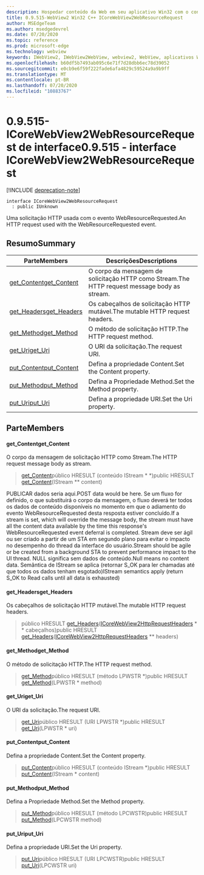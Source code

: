 ```yaml
---
description: Hospedar conteúdo da Web em seu aplicativo Win32 com o controle WebView2 do Microsoft Edge
title: 0.9.515-WebView2 Win32 C++ ICoreWebView2WebResourceRequest
author: MSEdgeTeam
ms.author: msedgedevrel
ms.date: 07/20/2020
ms.topic: reference
ms.prod: microsoft-edge
ms.technology: webview
keywords: IWebView2, IWebView2WebView, webview2, WebView, aplicativos Win32, Win32, Edge, ICoreWebView2, ICoreWebView2Controller, controle do navegador, HTML Edge
ms.openlocfilehash: b60df5b7493ab095c6e71f7d28dbb6ec78d39052
ms.sourcegitcommit: e0cb9e6f59f222fade6afa4829c59524a9a9b9ff
ms.translationtype: MT
ms.contentlocale: pt-BR
ms.lasthandoff: 07/20/2020
ms.locfileid: "10883767"
---
```

# <span data-ttu-id="80abf-104">0.9.515-ICoreWebView2WebResourceRequest de interface</span><span class="sxs-lookup"><span data-stu-id="80abf-104">0.9.515 - interface ICoreWebView2WebResourceRequest</span></span> 

[!INCLUDE [deprecation-note](../../includes/deprecation-note.md)]

```
interface ICoreWebView2WebResourceRequest
  : public IUnknown
```

<span data-ttu-id="80abf-105">Uma solicitação HTTP usada com o evento WebResourceRequested.</span><span class="sxs-lookup"><span data-stu-id="80abf-105">An HTTP request used with the WebResourceRequested event.</span></span>

## <span data-ttu-id="80abf-106">Resumo</span><span class="sxs-lookup"><span data-stu-id="80abf-106">Summary</span></span>

 <span data-ttu-id="80abf-107">Parte</span><span class="sxs-lookup"><span data-stu-id="80abf-107">Members</span></span>                        | <span data-ttu-id="80abf-108">Descrições</span><span class="sxs-lookup"><span data-stu-id="80abf-108">Descriptions</span></span>
--------------------------------|---------------------------------------------
[<span data-ttu-id="80abf-109">get_Content</span><span class="sxs-lookup"><span data-stu-id="80abf-109">get_Content</span></span>](#get_content) | <span data-ttu-id="80abf-110">O corpo da mensagem de solicitação HTTP como Stream.</span><span class="sxs-lookup"><span data-stu-id="80abf-110">The HTTP request message body as stream.</span></span>
[<span data-ttu-id="80abf-111">get_Headers</span><span class="sxs-lookup"><span data-stu-id="80abf-111">get_Headers</span></span>](#get_headers) | <span data-ttu-id="80abf-112">Os cabeçalhos de solicitação HTTP mutável.</span><span class="sxs-lookup"><span data-stu-id="80abf-112">The mutable HTTP request headers.</span></span>
[<span data-ttu-id="80abf-113">get_Method</span><span class="sxs-lookup"><span data-stu-id="80abf-113">get_Method</span></span>](#get_method) | <span data-ttu-id="80abf-114">O método de solicitação HTTP.</span><span class="sxs-lookup"><span data-stu-id="80abf-114">The HTTP request method.</span></span>
[<span data-ttu-id="80abf-115">get_Uri</span><span class="sxs-lookup"><span data-stu-id="80abf-115">get_Uri</span></span>](#get_uri) | <span data-ttu-id="80abf-116">O URI da solicitação.</span><span class="sxs-lookup"><span data-stu-id="80abf-116">The request URI.</span></span>
[<span data-ttu-id="80abf-117">put_Content</span><span class="sxs-lookup"><span data-stu-id="80abf-117">put_Content</span></span>](#put_content) | <span data-ttu-id="80abf-118">Defina a propriedade Content.</span><span class="sxs-lookup"><span data-stu-id="80abf-118">Set the Content property.</span></span>
[<span data-ttu-id="80abf-119">put_Method</span><span class="sxs-lookup"><span data-stu-id="80abf-119">put_Method</span></span>](#put_method) | <span data-ttu-id="80abf-120">Defina a Propriedade Method.</span><span class="sxs-lookup"><span data-stu-id="80abf-120">Set the Method property.</span></span>
[<span data-ttu-id="80abf-121">put_Uri</span><span class="sxs-lookup"><span data-stu-id="80abf-121">put_Uri</span></span>](#put_uri) | <span data-ttu-id="80abf-122">Defina a propriedade URI.</span><span class="sxs-lookup"><span data-stu-id="80abf-122">Set the Uri property.</span></span>

## <span data-ttu-id="80abf-123">Parte</span><span class="sxs-lookup"><span data-stu-id="80abf-123">Members</span></span>

#### <span data-ttu-id="80abf-124">get_Content</span><span class="sxs-lookup"><span data-stu-id="80abf-124">get_Content</span></span> 

<span data-ttu-id="80abf-125">O corpo da mensagem de solicitação HTTP como Stream.</span><span class="sxs-lookup"><span data-stu-id="80abf-125">The HTTP request message body as stream.</span></span>

> <span data-ttu-id="80abf-126">[get_Content](#get_content)público HRESULT (conteúdo IStream \* \*)</span><span class="sxs-lookup"><span data-stu-id="80abf-126">public HRESULT [get_Content](#get_content)(IStream \*\* content)</span></span>

<span data-ttu-id="80abf-127">PUBLICAR dados seria aqui.</span><span class="sxs-lookup"><span data-stu-id="80abf-127">POST data would be here.</span></span> <span data-ttu-id="80abf-128">Se um fluxo for definido, o que substituirá o corpo da mensagem, o fluxo deverá ter todos os dados de conteúdo disponíveis no momento em que o adiamento do evento WebResourceRequested desta resposta estiver concluído.</span><span class="sxs-lookup"><span data-stu-id="80abf-128">If a stream is set, which will override the message body, the stream must have all the content data available by the time this response's WebResourceRequested event deferral is completed.</span></span> <span data-ttu-id="80abf-129">Stream deve ser ágil ou ser criado a partir de um STA em segundo plano para evitar o impacto no desempenho do thread da interface do usuário.</span><span class="sxs-lookup"><span data-stu-id="80abf-129">Stream should be agile or be created from a background STA to prevent performance impact to the UI thread.</span></span> <span data-ttu-id="80abf-130">NULL significa sem dados de conteúdo.</span><span class="sxs-lookup"><span data-stu-id="80abf-130">Null means no content data.</span></span> <span data-ttu-id="80abf-131">Semântica de IStream se aplica (retornar S_OK para ler chamadas até que todos os dados tenham esgotado)</span><span class="sxs-lookup"><span data-stu-id="80abf-131">IStream semantics apply (return S_OK to Read calls until all data is exhausted)</span></span>

#### <span data-ttu-id="80abf-132">get_Headers</span><span class="sxs-lookup"><span data-stu-id="80abf-132">get_Headers</span></span> 

<span data-ttu-id="80abf-133">Os cabeçalhos de solicitação HTTP mutável.</span><span class="sxs-lookup"><span data-stu-id="80abf-133">The mutable HTTP request headers.</span></span>

> <span data-ttu-id="80abf-134">público HRESULT [get_Headers](#get_headers)([ICoreWebView2HttpRequestHeaders](icorewebview2httprequestheaders.md) \* \* cabeçalhos)</span><span class="sxs-lookup"><span data-stu-id="80abf-134">public HRESULT [get_Headers](#get_headers)([ICoreWebView2HttpRequestHeaders](icorewebview2httprequestheaders.md) \*\* headers)</span></span>

#### <span data-ttu-id="80abf-135">get_Method</span><span class="sxs-lookup"><span data-stu-id="80abf-135">get_Method</span></span> 

<span data-ttu-id="80abf-136">O método de solicitação HTTP.</span><span class="sxs-lookup"><span data-stu-id="80abf-136">The HTTP request method.</span></span>

> <span data-ttu-id="80abf-137">[get_Method](#get_method)público HRESULT (método LPWSTR \*)</span><span class="sxs-lookup"><span data-stu-id="80abf-137">public HRESULT [get_Method](#get_method)(LPWSTR \* method)</span></span>

#### <span data-ttu-id="80abf-138">get_Uri</span><span class="sxs-lookup"><span data-stu-id="80abf-138">get_Uri</span></span> 

<span data-ttu-id="80abf-139">O URI da solicitação.</span><span class="sxs-lookup"><span data-stu-id="80abf-139">The request URI.</span></span>

> <span data-ttu-id="80abf-140">[get_Uri](#get_uri)público HRESULT (URI LPWSTR \*)</span><span class="sxs-lookup"><span data-stu-id="80abf-140">public HRESULT [get_Uri](#get_uri)(LPWSTR \* uri)</span></span>

#### <span data-ttu-id="80abf-141">put_Content</span><span class="sxs-lookup"><span data-stu-id="80abf-141">put_Content</span></span> 

<span data-ttu-id="80abf-142">Defina a propriedade Content.</span><span class="sxs-lookup"><span data-stu-id="80abf-142">Set the Content property.</span></span>

> <span data-ttu-id="80abf-143">[put_Content](#put_content)público HRESULT (conteúdo IStream \*)</span><span class="sxs-lookup"><span data-stu-id="80abf-143">public HRESULT [put_Content](#put_content)(IStream \* content)</span></span>

#### <span data-ttu-id="80abf-144">put_Method</span><span class="sxs-lookup"><span data-stu-id="80abf-144">put_Method</span></span> 

<span data-ttu-id="80abf-145">Defina a Propriedade Method.</span><span class="sxs-lookup"><span data-stu-id="80abf-145">Set the Method property.</span></span>

> <span data-ttu-id="80abf-146">[put_Method](#put_method)público HRESULT (método LPCWSTR)</span><span class="sxs-lookup"><span data-stu-id="80abf-146">public HRESULT [put_Method](#put_method)(LPCWSTR method)</span></span>

#### <span data-ttu-id="80abf-147">put_Uri</span><span class="sxs-lookup"><span data-stu-id="80abf-147">put_Uri</span></span> 

<span data-ttu-id="80abf-148">Defina a propriedade URI.</span><span class="sxs-lookup"><span data-stu-id="80abf-148">Set the Uri property.</span></span>

> <span data-ttu-id="80abf-149">[put_Uri](#put_uri)público HRESULT (URI LPCWSTR)</span><span class="sxs-lookup"><span data-stu-id="80abf-149">public HRESULT [put_Uri](#put_uri)(LPCWSTR uri)</span></span>


